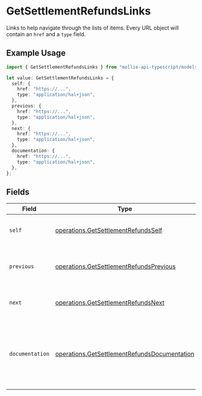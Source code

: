 # GetSettlementRefundsLinks

Links to help navigate through the lists of items. Every URL object will contain an `href` and a `type` field.

## Example Usage

```typescript
import { GetSettlementRefundsLinks } from "mollie-api-typescript/models/operations";

let value: GetSettlementRefundsLinks = {
  self: {
    href: "https://...",
    type: "application/hal+json",
  },
  previous: {
    href: "https://...",
    type: "application/hal+json",
  },
  next: {
    href: "https://...",
    type: "application/hal+json",
  },
  documentation: {
    href: "https://...",
    type: "application/hal+json",
  },
};
```

## Fields

| Field                                                                                                        | Type                                                                                                         | Required                                                                                                     | Description                                                                                                  |
| ------------------------------------------------------------------------------------------------------------ | ------------------------------------------------------------------------------------------------------------ | ------------------------------------------------------------------------------------------------------------ | ------------------------------------------------------------------------------------------------------------ |
| `self`                                                                                                       | [operations.GetSettlementRefundsSelf](../../models/operations/getsettlementrefundsself.md)                   | :heavy_minus_sign:                                                                                           | The URL to the current set of items.                                                                         |
| `previous`                                                                                                   | [operations.GetSettlementRefundsPrevious](../../models/operations/getsettlementrefundsprevious.md)           | :heavy_minus_sign:                                                                                           | The previous set of items, if available.                                                                     |
| `next`                                                                                                       | [operations.GetSettlementRefundsNext](../../models/operations/getsettlementrefundsnext.md)                   | :heavy_minus_sign:                                                                                           | The next set of items, if available.                                                                         |
| `documentation`                                                                                              | [operations.GetSettlementRefundsDocumentation](../../models/operations/getsettlementrefundsdocumentation.md) | :heavy_minus_sign:                                                                                           | In v2 endpoints, URLs are commonly represented as objects with an `href` and `type` field.                   |